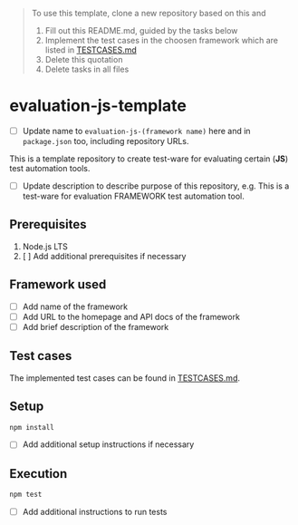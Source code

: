 > To use this template, clone a new repository based on this and
> 1. Fill out this README.md, guided by the tasks below
> 1. Implement the test cases in the choosen framework which are listed in [TESTCASES.md](TESTCASES.md)
> 1. Delete this quotation
> 1. Delete tasks in all files

# evaluation-js-template

- [ ] Update name to `evaluation-js-(framework name)` here and in `package.json` too, including repository URLs.

This is a template repository to create test-ware for evaluating certain (**JS**) test automation tools.

- [ ] Update description to describe purpose of this repository, e.g. This is a test-ware for evaluation FRAMEWORK test automation tool.

## Prerequisites

1. Node.js LTS
1. [ ] Add additional prerequisites if necessary

## Framework used

- [ ] Add name of the framework
- [ ] Add URL to the homepage and API docs of the framework
- [ ] Add brief description of the framework

## Test cases

The implemented test cases can be found in [TESTCASES.md](TESTCASES.md).

## Setup

```bash
npm install
```

- [ ] Add additional setup instructions if necessary

## Execution

```bash
npm test
```

- [ ] Add additional instructions to run tests